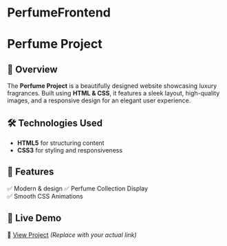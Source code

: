 # PerfumeFrontend
#  Perfume Project 

## 🌟 Overview  
The **Perfume Project** is a beautifully designed website showcasing luxury fragrances. Built using **HTML & CSS**, it features a sleek layout, high-quality images, and a responsive design for an elegant user experience.  

## 🛠️ Technologies Used  
- **HTML5** for structuring content  
- **CSS3** for styling and responsiveness  

## 📸 Features  
✅ Modern & design
✅ Perfume Collection Display  
✅ Smooth CSS Animations  

## 🚀 Live Demo  
🔗 [View Project](https://your-github-username.github.io/perfume-project/) *(Replace with your actual link)*  

